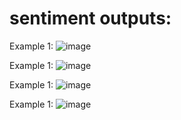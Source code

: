 # sentiment outputs:

Example 1:
![image](https://user-images.githubusercontent.com/55667189/212752712-a8f14ee2-885f-4f6a-96a4-482e158a9d3b.png)

Example 1:
![image](https://user-images.githubusercontent.com/55667189/212752770-748021b8-ac45-4e84-bda3-6f87fbccc695.png)

Example 1:
![image](https://user-images.githubusercontent.com/55667189/212752801-f8f5f476-6d0d-4e6d-af97-12f12d76d5f3.png)

Example 1:
![image](https://user-images.githubusercontent.com/55667189/212752825-5d32c03a-2f07-4987-b5cd-1e5c74880f21.png)
